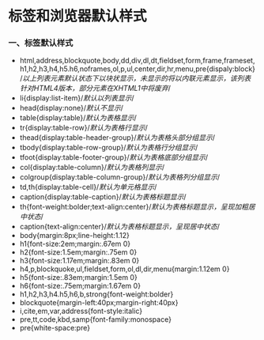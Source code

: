 # 标签和浏览器默认样式
### 一、标签默认样式
- html,address,blockquote,body,dd,div,dl,dt,fieldset,form,frame,frameset,h1,h2,h3,h4,h5.h6,noframes,ol,p,ul,center,dir,hr,menu,pre{dispaly:block}/*以上列表元素默认状态下以块状显示，未显示的将以内联元素显示，该列表针对HTML4版本，部分元素在XHTML1中将废弃*/
- li{display:list-item}/*默认以列表显示*/
- head{display:none}/*默认不显示*/
- table{display:table}/*默认为表格显示*/
- tr{display:table-row}/*默认为表格行显示*/
- thead{display:table-header-group}/*默认为表格头部分组显示*/
- tbody{display:table-row-group}/*默认为表格行分组显示*/
- tfoot{display:table-footer-group}/*默认为表格底部分组显示*/
- col{display:table-column}/*默认为表格列显示*/
- colgroup{display:table-column-group}/*默认为表格列分组显示*/
- td,th{display:table-cell}/*默认为单元格显示*/
- caption{display:table-caption}/*默认为表格标题显示*/
- th{font-weight:bolder;text-align:center}/*默认为表格标题显示，呈现加粗居中状态*/
- caption{text-align:center}/*默认为表格标题显示，呈现居中状态*/
- body{margin:8px;line-height:1.12}
- h1{font-size:2em;margin:.67em 0}
- h2{font-size:1.5em;margin:.75em 0}
- h3{font-size:1.17em;margin:.83em 0}
- h4,p,blockquoke,ul,fieldset,form,ol,dl,dir,menu{margin:1.12em 0}
- h5{font-size:.83em;margin:1.5em 0}
- h6{font-size:.75em;margin:1.67em 0}
- h1,h2,h3,h4.h5,h6,b,strong{font-weight:bolder}
- blockquote{margin-left:40px;margin-right:40px}
- i,cite,em,var,address{font-style:italic}
- pre,tt,code,kbd,samp{font-family:monospace}
- pre{white-space:pre}
